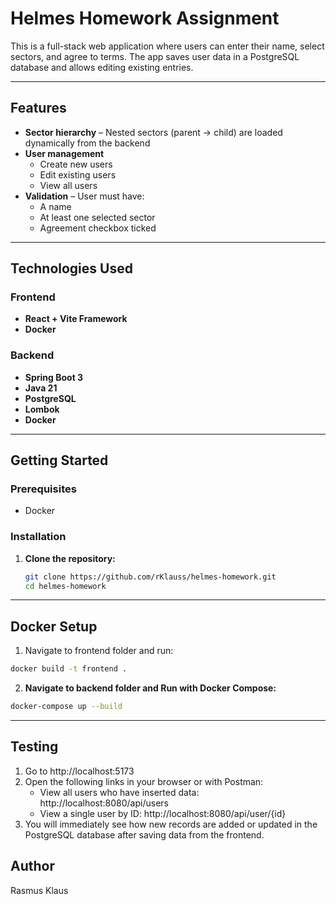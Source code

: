 # Helmes Homework Assignment

This is a full-stack web application where users can enter their name, select sectors, and agree to terms.
The app saves user data in a PostgreSQL database and allows editing existing entries.

---

## Features

- **Sector hierarchy** – Nested sectors (parent → child) are loaded dynamically from the backend
- **User management**
  - Create new users
  - Edit existing users
  - View all users
- **Validation** – User must have:
  - A name
  - At least one selected sector
  - Agreement checkbox ticked

---

## Technologies Used

### **Frontend**

- **React + Vite Framework**
- **Docker**

### **Backend**

- **Spring Boot 3**
- **Java 21**
- **PostgreSQL**
- **Lombok**
- **Docker**

---

## Getting Started

### Prerequisites

- Docker

### Installation

1. **Clone the repository:**
   ```bash
   git clone https://github.com/rKlauss/helmes-homework.git
   cd helmes-homework
   ```

---

## Docker Setup

1. Navigate to frontend folder and run:

```bash
docker build -t frontend .
```

2. **Navigate to backend folder and Run with Docker Compose:**

```bash
docker-compose up --build
```

---

## Testing

1. Go to http://localhost:5173
2. Open the following links in your browser or with Postman:
   - View all users who have inserted data:
     http://localhost:8080/api/users
   - View a single user by ID:
     http://localhost:8080/api/user/{id}
3. You will immediately see how new records are added or updated in the PostgreSQL database after saving data from the frontend.

## Author

Rasmus Klaus
